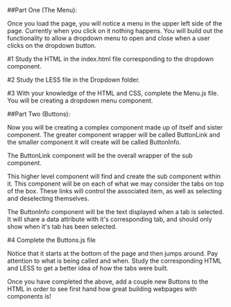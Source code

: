 

##Part One (The Menu):

Once you load the page, you will notice a menu in the upper left side of the page. Currently when you click on it nothing happens. You will build out the functionality to allow a dropdown menu to open and close when a user clicks on the dropdown button.

#1 Study the HTML in the index.html file corresponding to the dropdown component.

#2 Study the LESS file in the Dropdown folder.

#3 With your knowledge of the HTML and CSS, complete the Menu.js file. You will be creating a dropdown menu component.


##Part Two (Buttons):

Now you will be creating a complex component made up of itself and sister component. The greater component wrapper will be called ButtonLink and the smaller component it will create will be called ButtonInfo.

The ButtonLink component will be the overall wrapper of the sub component. 

This higher level component will find and create the sub component within it. This component will be on each of what we may consider the tabs on top of the box. These links will control the associated item, as well as selecting and deselecting themselves.

The ButtonInfo component will be the text displayed when a tab is selected. It will share a data attribute with it's corresponding tab, and should only show when it's tab has been selected.

#4 Complete the Buttons.js file

Notice that it starts at the bottom of the page and then jumps around. Pay attention to what is being called and when. Study the corresponding HTML and LESS to get a better idea of how the tabs were built.

Once you have completed the above, add a couple new Buttons to the HTML in order to see first hand how great building webpages with components is!